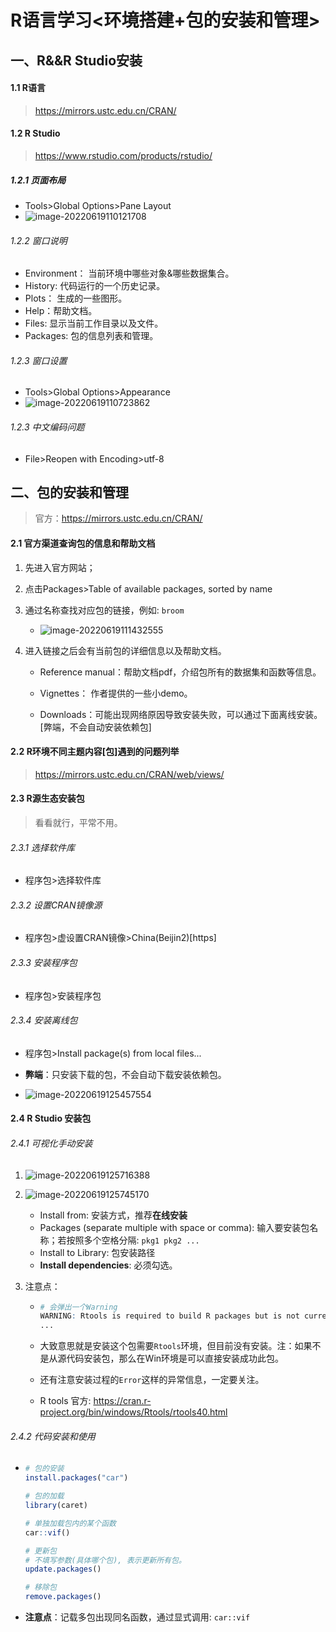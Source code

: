 # R语言学习<环境搭建+包的安装和管理>

## 一、R&&R Studio安装

#### 1.1 R语言

> https://mirrors.ustc.edu.cn/CRAN/

#### 1.2 R Studio

> https://www.rstudio.com/products/rstudio/

##### 1.2.1 页面布局

- Tools>Global Options>Pane Layout
- ![image-20220619110121708](http://raw.staticdn.net/iskeke/images/main/blog/202206191101918.png)

###### 1.2.2 窗口说明

- Environment： 当前环境中哪些对象&哪些数据集合。
- History: 代码运行的一个历史记录。
- Plots： 生成的一些图形。
- Help：帮助文档。
- Files: 显示当前工作目录以及文件。
- Packages: 包的信息列表和管理。

###### 1.2.3 窗口设置

- Tools>Global Options>Appearance
- ![image-20220619110723862](http://raw.staticdn.net/iskeke/images/main/blog/202206191107369.png)

###### 1.2.3 中文编码问题

- File>Reopen with Encoding>utf-8

## 二、包的安装和管理

> 官方：https://mirrors.ustc.edu.cn/CRAN/

#### 2.1 官方渠道查询包的信息和帮助文档

1. 先进入官方网站；
2. 点击Packages>Table of available packages, sorted by name
3. 通过名称查找对应包的链接，例如: `broom`
   - ![image-20220619111432555](http://raw.staticdn.net/iskeke/images/main/blog/202206191114997.png)

4. 进入链接之后会有当前包的详细信息以及帮助文档。

   - Reference manual：帮助文档pdf，介绍包所有的数据集和函数等信息。

   - Vignettes： 作者提供的一些小demo。

   - Downloads：可能出现网络原因导致安装失败，可以通过下面离线安装。[弊端，不会自动安装依赖包]

#### 2.2 R环境不同主题内容[包]遇到的问题列举

> https://mirrors.ustc.edu.cn/CRAN/web/views/

#### 2.3 R源生态安装包

> 看看就行，平常不用。

###### 2.3.1 选择软件库

- 程序包>选择软件库

###### 2.3.2 设置CRAN镜像源

- 程序包>虚设置CRAN镜像>China(Beijin2)[https] 

###### 2.3.3 安装程序包

- 程序包>安装程序包

###### 2.3.4 安装离线包

- 程序包>Install package(s) from local files...
- **弊端**：只安装下载的包，不会自动下载安装依赖包。

- ![image-20220619125457554](http://raw.staticdn.net/iskeke/images/main/blog/202206191254840.png)

#### 2.4 R Studio 安装包

###### 2.4.1 可视化手动安装

1. ![image-20220619125716388](http://raw.staticdn.net/iskeke/images/main/blog/202206191257834.png)

2. ![image-20220619125745170](http://raw.staticdn.net/iskeke/images/main/blog/202206191257388.png)

   - Install from: 安装方式，推荐**在线安装**
   - Packages (separate multiple with space or comma): 输入要安装包名称；若按照多个空格分隔: `pkg1 pkg2 ...`
   - Install to Library: 包安装路径
   - **Install dependencies**: 必须勾选。

3. 注意点：

   - ```R
     # 会弹出一个Warning
     WARNING: Rtools is required to build R packages but is not currently installed. Please download and install the appropriate version of Rtools before proceeding:
     ...
     ```

   - 大致意思就是安装这个包需要`Rtools`环境，但目前没有安装。注：如果不是从源代码安装包，那么在Win环境是可以直接安装成功此包。

   - 还有注意安装过程的`Error`这样的异常信息，一定要关注。

   - R tools 官方: https://cran.r-project.org/bin/windows/Rtools/rtools40.html

###### 2.4.2 代码安装和使用

- ```R
  # 包的安装
  install.packages("car")
  
  # 包的加载
  library(caret)
  
  # 单独加载包内的某个函数
  car::vif()
  
  # 更新包
  # 不填写参数(具体哪个包), 表示更新所有包。
  update.packages()
  
  # 移除包
  remove.packages()
  ```

- **注意点**：记载多包出现同名函数，通过显式调用: `car::vif`


